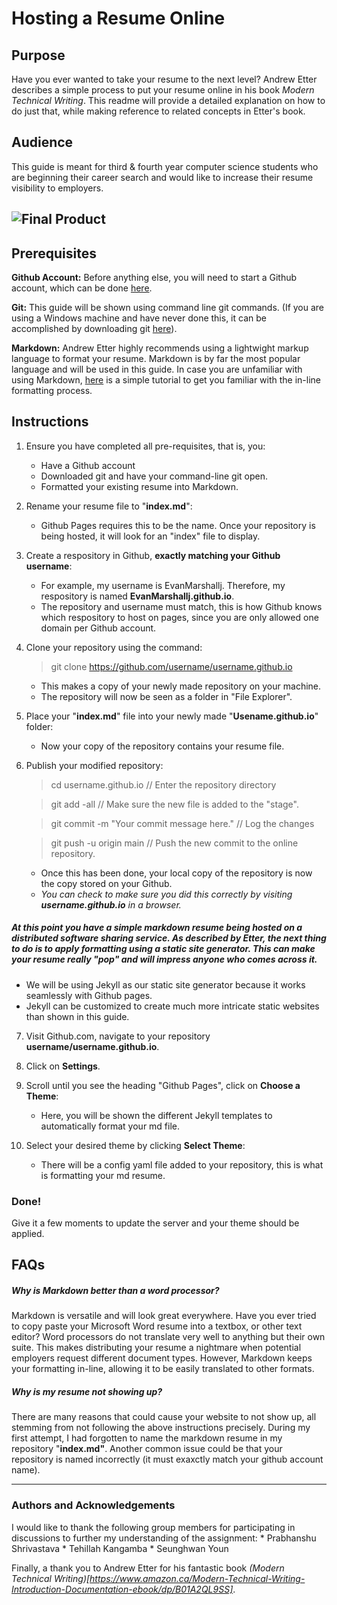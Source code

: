 # Hosting a Resume Online

## Purpose 
Have you ever wanted to take your resume to the next level? Andrew Etter describes a simple process to put your resume online in his book *Modern Technical Writing*. This readme will provide a detailed explanation on how to do just that, while making reference to related concepts in Etter's book.

## Audience
This guide is meant for third & fourth year computer science students who are beginning their career search and would like to increase their resume visibility to employers.

![Final Product](https://media.giphy.com/media/XIrTo38GTZjMNAKCe5/giphy.gif)
---
## Prerequisites
**Github Account:** Before anything else, you will need to start a Github account, which can be done [here](https://github.com/).

**Git:** This guide will be shown using command line git commands. (If you are using a Windows machine and have never done this, it can be accomplished by downloading git [here](https://git-scm.com/downloads)).

**Markdown:** Andrew Etter highly recommends using a lightwight markup language to format your resume. Markdown is by far the most popular language and will be used in this guide. In case you are unfamiliar with using Markdown, [here](https://www.markdowntutorial.com/) is a simple tutorial to get you familiar with the in-line formatting process.

## Instructions
1. Ensure you have completed all pre-requisites, that is, you:
	* Have a Github account
	* Downloaded git and have your command-line git open.
	* Formatted your existing resume into Markdown.

2. Rename your resume file to "**index.md**":
	* Github Pages requires this to be the name. Once your repository is being hosted, it will look for an "index" file to display.

3. Create a respository in Github, **exactly matching your Github username**:
	* For example, my username is EvanMarshallj. Therefore, my respository is named **EvanMarshallj.github.io**.
	* The repository and username must match, this is how Github knows which respository to host on pages, since you are only allowed one domain per Github account.

4. Clone your repository using the command:
	> git clone https://github.com/username/username.github.io
	* This makes a copy of your newly made repository on your machine.
	* The repository will now be seen as a folder in "File Explorer".

5. Place your "**index.md**" file into your newly made "**Usename.github.io**" folder:
	* Now your copy of the repository contains your resume file.

6. Publish your modified repository:
	> cd username.github.io // Enter the repository directory

	> git add -all // Make sure the new file is added to the "stage".

	> git commit -m "Your commit message here." // Log the changes

	> git push -u origin main // Push the new commit to the online repository.

	* Once this has been done, your local copy of the repository is now the copy stored on your Github.
	* *You can check to make sure you did this correctly by visiting **username.github.io** in a browser.*

##### At this point you have a simple markdown resume being hosted on a distributed software sharing service. As described by Etter, the next thing to do is to apply formatting using a static site generator. This can make your resume really "pop" and will impress anyone who comes across it.
* We will be using Jekyll as our static site generator because it works seamlessly with Github pages.
* Jekyll can be customized to create much more intricate static websites than shown in this guide.

7. Visit Github.com, navigate to your repository **username/username.github.io**.

8. Click on **Settings**.

9. Scroll until you see the heading "Github Pages", click on **Choose a Theme**:
	* Here, you will be shown the different Jekyll templates to automatically format your md file.

10. Select your desired theme by clicking **Select Theme**:
	* There will be a config yaml file added to your repository, this is what is formatting your md resume.

### Done! 
Give it a few moments to update the server and your theme should be applied.

## FAQs

##### *Why is Markdown better than a word processor?* 
Markdown is versatile and will look great everywhere. Have you ever tried to copy paste your Microsoft Word resume into a textbox, or other text editor? Word processors do not translate very well to anything but their own suite. This makes distributing your resume a nightmare when potential employers request different document types. However, Markdown keeps your formatting in-line, allowing it to be easily translated to other formats.

##### *Why is my resume not showing up?*
There are many reasons that could cause your website to not show up, all stemming from not following the above instructions precisely. During my first attempt, I had forgotten to name the markdown resume in my repository "**index.md"**. Another common issue could be that your repository is named incorrectly (it must exaxctly match your github account name).

---
### Authors and Acknowledgements
I would like to thank the following group members for participating in discussions to further my understanding of the assignment:
	* Prabhanshu Shrivastava
	* Tehillah Kangamba
	* Seunghwan Youn

Finally, a thank you to Andrew Etter for his fantastic book *(Modern Technical Writing)[https://www.amazon.ca/Modern-Technical-Writing-Introduction-Documentation-ebook/dp/B01A2QL9SS]*.
